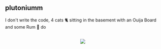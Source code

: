 ## plutoniumm
I don't write the code, 4 cats 🐈‍ sitting in the basement with an Ouija Board and some Rum 🍾 do

<!-- Currently working on
![qiskit](https://img.shields.io/badge/-Qiskit-6929C4?style=flat-square&logo=qiskit&logoColor=ffffff)
![pytorch](https://img.shields.io/badge/-Pytorch-EE4C2C?style=flat-square&logo=pytorch&logoColor=ffffff) -->

<br/>

<!-- Its pointless to count HTML, CSS, Jupyter -->
<div align="center">
<img src="https://github-readme-stats.vercel.app/api/top-langs/?username=plutoniumm&theme=aura_dark&hide=HTML,CSS,Jupyter%20Notebook&langs_count=10&layout=compact&hide_border=true&bg_color=0d1117" />
</div>

<!-- https://ungh.cc/repos/plutoniumm/plutoniumm/files/master -->

<!-- Visualisations -->
<!-- https://twitter.com/gabrielpeyre -->